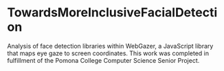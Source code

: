 # TowardsMoreInclusiveFacialDetection
Analysis of face detection libraries within WebGazer, a JavaScript library that maps eye gaze to screen coordinates. This work was completed in fulfillment of the Pomona College Computer Science Senior Project. 
